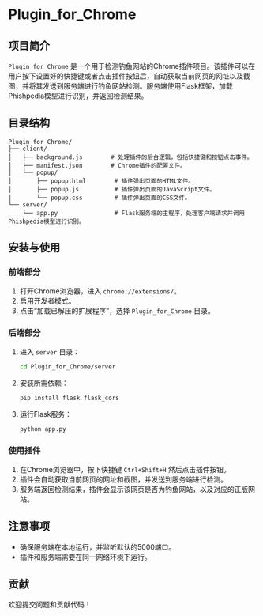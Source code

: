 # Plugin_for_Chrome

## 项目简介

`Plugin_for_Chrome` 是一个用于检测钓鱼网站的Chrome插件项目。该插件可以在用户按下设置好的快捷键或者点击插件按钮后，自动获取当前网页的网址以及截图，并将其发送到服务端进行钓鱼网站检测。服务端使用Flask框架，加载Phishpedia模型进行识别，并返回检测结果。

## 目录结构

```
Plugin_for_Chrome/
├── client/
│   ├── background.js        # 处理插件的后台逻辑，包括快捷键和按钮点击事件。
│   ├── manifest.json        # Chrome插件的配置文件。
│   └── popup/
│       ├── popup.html        # 插件弹出页面的HTML文件。
│       ├── popup.js          # 插件弹出页面的JavaScript文件。
│       └── popup.css         # 插件弹出页面的CSS文件。
└── server/
    └── app.py                # Flask服务端的主程序，处理客户端请求并调用Phishpedia模型进行识别。

```

## 安装与使用

### 前端部分

1. 打开Chrome浏览器，进入 `chrome://extensions/`。
2. 启用开发者模式。
3. 点击“加载已解压的扩展程序”，选择 `Plugin_for_Chrome` 目录。

### 后端部分

1. 进入 `server` 目录：
    ```sh
    cd Plugin_for_Chrome/server
    ```
2. 安装所需依赖：
    ```sh
    pip install flask flask_cors
    ```
3. 运行Flask服务：
    ```sh
    python app.py
    ```

### 使用插件

1. 在Chrome浏览器中，按下快捷键 `Ctrl+Shift+H` 然后点击插件按钮。
2. 插件会自动获取当前网页的网址和截图，并发送到服务端进行检测。
3. 服务端返回检测结果，插件会显示该网页是否为钓鱼网站，以及对应的正版网站。


## 注意事项

- 确保服务端在本地运行，并监听默认的5000端口。
- 插件和服务端需要在同一网络环境下运行。

## 贡献

欢迎提交问题和贡献代码！
